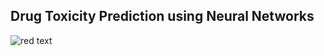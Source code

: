 ## Drug Toxicity Prediction using Neural Networks


 ![red text](https://img.shields.io/badge/WIP-red)


